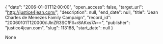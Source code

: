 {
  "date": "2006-01-01T12:00:00", 
  "open_access": false, 
  "target_url": "http://justice4jean.com/", 
  "description": null, 
  "end_date": null, 
  "title": "Jean Charles de Menezes Family Campaign", 
  "record_id": "20060101T120000/IJlnZR3SCfFll+r8AKxs7A==", 
  "publisher": "justice4jean.com", 
  "slug": 113188, 
  "start_date": null
}

None